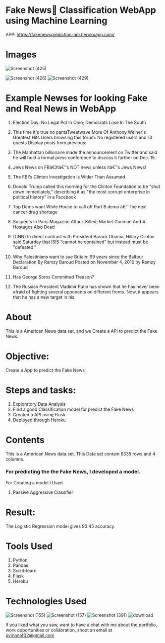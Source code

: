 # Fake News📰 Classification WebApp using Machine Learning

APP: https://fakenewsprediction-api.herokuapp.com/

# Images
 ![Screenshot (425)](https://user-images.githubusercontent.com/84491967/151144968-40fc4c3c-000a-458f-afe3-7043422081bd.png)
 
 
![Screenshot (426)](https://user-images.githubusercontent.com/84491967/151145266-b91d3a25-5e29-4bed-8338-0b227f58a5f6.png)
![Screenshot (429)](https://user-images.githubusercontent.com/84491967/151145872-9a39a1d5-f713-4e15-9c6a-ef179b58afa6.png)

# Example Newses for looking Fake and Real News in WebApp

1. Election Day: No Legal Pot In Ohio; Democrats Lose In The South


2. This time it's true no pantsTweetwave More Of Anthony Weiner's Greatest Hits Users browsing this forum: No registered users and 13 guests Display posts from previous: 

3. The Manhattan billionaire made the announcement on Twitter and said he will hold a formal press conference to discuss it further on Dec. 15.

4. Jews News on FBâ€¦Itâ€™s NOT news unless itâ€™s Jews News!

5. The FBI's Clinton Investigation Is Wider Than Assumed 

6. Donald Trump called this morning for the Clinton Foundation to be "shut down immediately," describing it as "the most corrupt enterprise in political history" in a Facebook 

7. Top Dems want White House to call off Part B demo â€” The next cancer drug shortage

8. Suspects In Paris Magazine Attack Killed; Market Gunman And 4 Hostages Also Dead

9. (CNN) In direct contrast with President Barack Obama, Hillary Clinton said Saturday that ISIS "cannot be contained" but instead must be "defeated."

10. Why Palestinians want to sue Britain: 99 years since the Balfour Declaration By Ramzy Baroud Posted on November 4, 2016 by Ramzy Baroud 

11. Has George Soros Committed Treason?

12. The Russian President Vladimir Putin has shown that he has never been afraid of fighting several opponents on different fronts. Now, it appears that he has a new target in his 


# About

This is a American News data set, and we Create a API to predict the Fake News.

# Objective: 
Create a App  to predict the Fake News
# Steps and tasks:
1. Exploratory Data Analysis
2. Find a good Classification model for predict the Fake News
3. Created a API using Flask
4.  Deployed through Heroku

# Contents
This is a American News data set. This Data set contain 6335 rows and 4 columns.

### For predicting the the Fake News, I developed a model.

For Creating a model i Used
1) Passive Aggressive Classifier

 
# Result:
The Logistic Regression model gives 93.45 accuracy.

# Tools Used

1) Python
2) Pandas
3) Scikit-learn
4) Flask
5) Heroku





# Technologies Used
![Screenshot (155)](https://user-images.githubusercontent.com/84491967/139635128-5ac86cca-3de3-483e-9ba2-d0de52da5e49.png)
![Screenshot (157)](https://user-images.githubusercontent.com/84491967/140642806-d77b4a89-7c81-4fd7-83da-2c1f694212f6.png)
![Screenshot (391)](https://user-images.githubusercontent.com/84491967/146012677-6c652709-d2cc-4b43-b349-4312317757f7.png)
![download](https://user-images.githubusercontent.com/84491967/151147584-92977d2b-82a1-43b7-9bf9-1e66c1b3c7a9.jpg)

If you liked what you saw, want to have a chat with me about the portfolio, work opportunities or collabration, shoot an email at pvmanaf02@gmail.com



